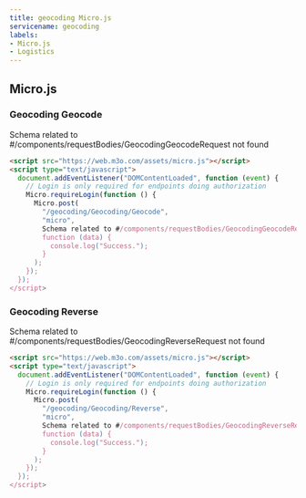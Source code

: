 ```yaml
---
title: geocoding Micro.js
servicename: geocoding
labels: 
- Micro.js
- Logistics
---
```


## Micro.js


### Geocoding Geocode
<!-- We use the request body description here as endpoint descriptions are not
being lifted correctly from the proto by the openapi spec generator -->
Schema related to #/components/requestBodies/GeocodingGeocodeRequest not found
```html
<script src="https://web.m3o.com/assets/micro.js"></script>
<script type="text/javascript">
  document.addEventListener("DOMContentLoaded", function (event) {
    // Login is only required for endpoints doing authorization
    Micro.requireLogin(function () {
      Micro.post(
        "/geocoding/Geocoding/Geocode",
        "micro",
        Schema related to #/components/requestBodies/GeocodingGeocodeRequest not found,
        function (data) {
          console.log("Success.");
        }
      );
    });
  });
</script>
```


### Geocoding Reverse
<!-- We use the request body description here as endpoint descriptions are not
being lifted correctly from the proto by the openapi spec generator -->
Schema related to #/components/requestBodies/GeocodingReverseRequest not found
```html
<script src="https://web.m3o.com/assets/micro.js"></script>
<script type="text/javascript">
  document.addEventListener("DOMContentLoaded", function (event) {
    // Login is only required for endpoints doing authorization
    Micro.requireLogin(function () {
      Micro.post(
        "/geocoding/Geocoding/Reverse",
        "micro",
        Schema related to #/components/requestBodies/GeocodingReverseRequest not found,
        function (data) {
          console.log("Success.");
        }
      );
    });
  });
</script>
```


